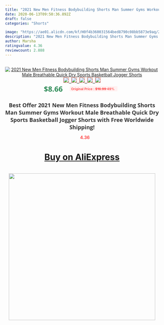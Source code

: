 ```yaml
---
title: "2021 New Men Fitness Bodybuilding Shorts Man Summer Gyms Workout Male Breathable Quick Dry Sports Basketball Jogger Shorts"
date: 2020-06-13T09:50:36.892Z
draft: false
categories: "Shorts"

image: "https://ae01.alicdn.com/kf/H0f4b360031564bed8790c08bb5873e9aq/2021-New-Men-Fitness-Bodybuilding-Shorts-Man-Summer-Gyms-Workout-Male-Breathable-Quick-Dry-Sports-Basketball.jpg"
description: "2021 New Men Fitness Bodybuilding Shorts Man Summer Gyms Workout Male Breathable Quick Dry Sports Basketball Jogger Shorts"
author: Marsha
ratingvalue: 4.36
reviewcount: 2.888
---
```

<br>
<div style="text-align: center;">
<a href="https://s.click.aliexpress.com/e/_AEaExb" target="_blank" rel="nofollow noopener noreferrer"><img alt="2021 New Men Fitness Bodybuilding Shorts Man Summer Gyms Workout Male Breathable Quick Dry Sports Basketball Jogger Shorts" class="magnifier-image" src="https://ae01.alicdn.com/kf/H0f4b360031564bed8790c08bb5873e9aq/2021-New-Men-Fitness-Bodybuilding-Shorts-Man-Summer-Gyms-Workout-Male-Breathable-Quick-Dry-Sports-Basketball.jpg_640x640.jpg">
<br>
<img style="border:1px solid salmon" src="https://ae01.alicdn.com/kf/H0f4b360031564bed8790c08bb5873e9aq/2021-New-Men-Fitness-Bodybuilding-Shorts-Man-Summer-Gyms-Workout-Male-Breathable-Quick-Dry-Sports-Basketball.jpg_120x120.jpg">&nbsp;&nbsp;<img style="border:1px solid salmon" src="https://ae01.alicdn.com/kf/H88cdd8eafd6a418baf178eaed5a253ffS/2021-New-Men-Fitness-Bodybuilding-Shorts-Man-Summer-Gyms-Workout-Male-Breathable-Quick-Dry-Sports-Basketball.jpg_120x120.jpg">&nbsp;&nbsp;<img style="border:1px solid salmon" src="https://ae01.alicdn.com/kf/Hda2450baf95d43e9b193ef20cb1b9dc1b/2021-New-Men-Fitness-Bodybuilding-Shorts-Man-Summer-Gyms-Workout-Male-Breathable-Quick-Dry-Sports-Basketball.jpg_120x120.jpg">&nbsp;&nbsp;<img style="border:1px solid salmon" src="https://ae01.alicdn.com/kf/H454382013059467c9e6d4d9c98954f945/2021-New-Men-Fitness-Bodybuilding-Shorts-Man-Summer-Gyms-Workout-Male-Breathable-Quick-Dry-Sports-Basketball.jpg_120x120.jpg">&nbsp;&nbsp;<img style="border:1px solid salmon" src="https://ae01.alicdn.com/kf/Hfaa4c362fe324234865d1dcf46b4f4405/2021-New-Men-Fitness-Bodybuilding-Shorts-Man-Summer-Gyms-Workout-Male-Breathable-Quick-Dry-Sports-Basketball.jpg_120x120.jpg"></a></div><br0>
<div style="text-align: center;"><span style="background-color: white; border: 0px; box-sizing: border-box; color: seagreen; display: inline-block; font-family: &quot;open sans&quot; , &quot;arial&quot; , &quot;helvetica&quot; , sans-serif , &quot;heiti&quot;; font-size: 24px; font-stretch: inherit; font-weight: 700; line-height: inherit; margin: 0px 10px 0px 0px; padding: 0px; vertical-align: middle;">$8.66 </span>
<span style="background: rgb(255 , 241 , 241); border-radius: 3px; border: 0px; box-sizing: border-box; color: #ff4747; display: inline-block; font-family: inherit; font-size: 12px; font-stretch: inherit; font-style: inherit; font-variant: inherit; font-weight: 600; line-height: inherit; margin: 0px; padding: 2px 5px; transform: scale(0.9); vertical-align: middle;">Original Price : <b style="text-decoration: line-through;">$16.99 </b> 49%&nbsp;&nbsp;</span></div>
<h1 style="color: #333333; display: inline-block; font-family: &quot;open sans&quot; , &quot;arial&quot; , &quot;helvetica&quot; , sans-serif , &quot;heiti&quot;; font-size: 18px; font-stretch: inherit; font-weight: 700; text-align: center;">Best Offer 2021 New Men Fitness Bodybuilding Shorts Man Summer Gyms Workout Male Breathable Quick Dry Sports Basketball Jogger Shorts with Free Worldwide Shipping!</h1>
<div style="color: #ff4747; text-align: center;">
<img src="https://4.bp.blogspot.com/-M0ZcTcb-5uY/XleCXlxnR4I/AAAAAAAAAEc/OrjgMkXV1oMQFaCRZj5HQwOCBcu3w1FegCPcBGAYYCw/s1600/star.png" style="height: 15px;">&nbsp;<b>4.36</b></div>
<div class="button_cont" align="center"><a class="buynow_a" href="https://s.click.aliexpress.com/e/_AEaExb" target="_blank" rel="nofollow noopener noreferrer"><H1>Buy on AliExpress</H1></a></div><br>
<div class="separator" style="clear: both; text-align: center;">
<img src="https://lh3.googleusercontent.com/-pTy5HemUv9M/XlePHvY0dAI/AAAAAAAAAE4/0nX5iRUoIWY8eMW9Dpxeirr157OZliDIgCLcBGAsYHQ/s1600/badge.gif" width="480">
</div>
